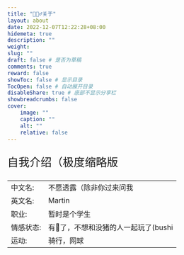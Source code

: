 ```yaml
---
title: "🙋🏻‍♂️关于"
layout: about
date: 2022-12-07T12:22:28+08:00
hidemeta: true
description: ""
weight:
slug: ""
draft: false # 是否为草稿
comments: true
reward: false
showToc: false # 显示目录
TocOpen: false # 自动展开目录
disableShare: true # 底部不显示分享栏
showbreadcrumbs: false
cover:
    image: ""
    caption: ""
    alt: ""
    relative: false
---
```




<p style="font-size: 25px;">自我介绍（极度缩略版</p>

|           |                    |
| --------- | ------------------ |
| 中文名:    | 不愿透露（除非你过来问我 |
| 英文名:   | Martin              |
| 职业:     | 暂时是个学生          |
| 情感状态:  | 有🐷了，不想和没猪的人一起玩了(bushi |
| 运动:     | 骑行，网球            |